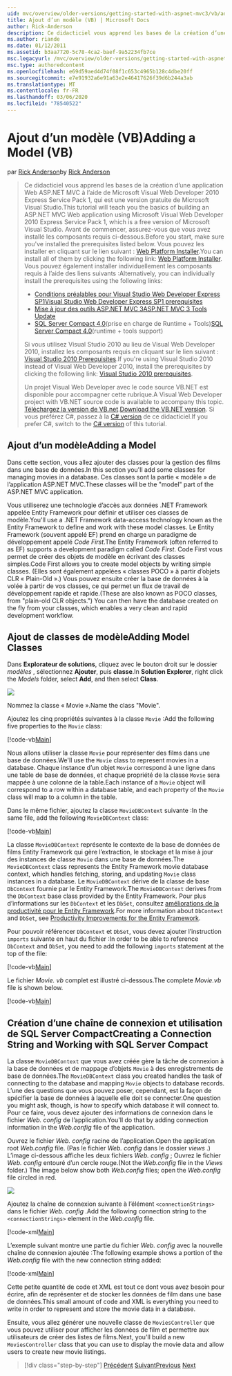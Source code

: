 ```yaml
---
uid: mvc/overview/older-versions/getting-started-with-aspnet-mvc3/vb/adding-a-model
title: Ajout d’un modèle (VB) | Microsoft Docs
author: Rick-Anderson
description: Ce didacticiel vous apprend les bases de la création d’une application Web ASP.NET MVC à l’aide de Microsoft Visual Web Developer 2010 Express Service Pack 1, qui est...
ms.author: riande
ms.date: 01/12/2011
ms.assetid: b3aa7720-5c78-4ca2-baef-9a52234fb7ce
msc.legacyurl: /mvc/overview/older-versions/getting-started-with-aspnet-mvc3/vb/adding-a-model
msc.type: authoredcontent
ms.openlocfilehash: e69d59aed4d74f08f1c653c4965b128c4dbe20ff
ms.sourcegitcommit: e7e91932a6e91a63e2e46417626f39d6b244a3ab
ms.translationtype: MT
ms.contentlocale: fr-FR
ms.lasthandoff: 03/06/2020
ms.locfileid: "78540522"
---
```

# <a name="adding-a-model-vb"></a><span data-ttu-id="5e5a4-103">Ajout d’un modèle (VB)</span><span class="sxs-lookup"><span data-stu-id="5e5a4-103">Adding a Model (VB)</span></span>

<span data-ttu-id="5e5a4-104">par [Rick Anderson](https://twitter.com/RickAndMSFT)</span><span class="sxs-lookup"><span data-stu-id="5e5a4-104">by [Rick Anderson](https://twitter.com/RickAndMSFT)</span></span>

> <span data-ttu-id="5e5a4-105">Ce didacticiel vous apprend les bases de la création d’une application Web ASP.NET MVC à l’aide de Microsoft Visual Web Developer 2010 Express Service Pack 1, qui est une version gratuite de Microsoft Visual Studio.</span><span class="sxs-lookup"><span data-stu-id="5e5a4-105">This tutorial will teach you the basics of building an ASP.NET MVC Web application using Microsoft Visual Web Developer 2010 Express Service Pack 1, which is a free version of Microsoft Visual Studio.</span></span> <span data-ttu-id="5e5a4-106">Avant de commencer, assurez-vous que vous avez installé les composants requis ci-dessous.</span><span class="sxs-lookup"><span data-stu-id="5e5a4-106">Before you start, make sure you've installed the prerequisites listed below.</span></span> <span data-ttu-id="5e5a4-107">Vous pouvez les installer en cliquant sur le lien suivant : [Web Platform Installer](https://www.microsoft.com/web/gallery/install.aspx?appid=VWD2010SP1Pack).</span><span class="sxs-lookup"><span data-stu-id="5e5a4-107">You can install all of them by clicking the following link: [Web Platform Installer](https://www.microsoft.com/web/gallery/install.aspx?appid=VWD2010SP1Pack).</span></span> <span data-ttu-id="5e5a4-108">Vous pouvez également installer individuellement les composants requis à l’aide des liens suivants :</span><span class="sxs-lookup"><span data-stu-id="5e5a4-108">Alternatively, you can individually install the prerequisites using the following links:</span></span>
> 
> - [<span data-ttu-id="5e5a4-109">Conditions préalables pour Visual Studio Web Developer Express SP1</span><span class="sxs-lookup"><span data-stu-id="5e5a4-109">Visual Studio Web Developer Express SP1 prerequisites</span></span>](https://www.microsoft.com/web/gallery/install.aspx?appid=VWD2010SP1Pack)
> - [<span data-ttu-id="5e5a4-110">Mise à jour des outils ASP.NET MVC 3</span><span class="sxs-lookup"><span data-stu-id="5e5a4-110">ASP.NET MVC 3 Tools Update</span></span>](https://www.microsoft.com/web/gallery/install.aspx?appsxml=&amp;appid=MVC3)
> - <span data-ttu-id="5e5a4-111">[SQL Server Compact 4,0](https://www.microsoft.com/web/gallery/install.aspx?appid=SQLCE;SQLCEVSTools_4_0)(prise en charge de Runtime + Tools)</span><span class="sxs-lookup"><span data-stu-id="5e5a4-111">[SQL Server Compact 4.0](https://www.microsoft.com/web/gallery/install.aspx?appid=SQLCE;SQLCEVSTools_4_0)(runtime + tools support)</span></span>
> 
> <span data-ttu-id="5e5a4-112">Si vous utilisez Visual Studio 2010 au lieu de Visual Web Developer 2010, installez les composants requis en cliquant sur le lien suivant : [Visual Studio 2010 Prerequisites](https://www.microsoft.com/web/gallery/install.aspx?appsxml=&amp;appid=VS2010SP1Pack).</span><span class="sxs-lookup"><span data-stu-id="5e5a4-112">If you're using Visual Studio 2010 instead of Visual Web Developer 2010, install the prerequisites by clicking the following link: [Visual Studio 2010 prerequisites](https://www.microsoft.com/web/gallery/install.aspx?appsxml=&amp;appid=VS2010SP1Pack).</span></span>
> 
> <span data-ttu-id="5e5a4-113">Un projet Visual Web Developer avec le code source VB.NET est disponible pour accompagner cette rubrique.</span><span class="sxs-lookup"><span data-stu-id="5e5a4-113">A Visual Web Developer project with VB.NET source code is available to accompany this topic.</span></span> <span data-ttu-id="5e5a4-114">[Téléchargez la version de VB.net](https://code.msdn.microsoft.com/Introduction-to-MVC-3-10d1b098).</span><span class="sxs-lookup"><span data-stu-id="5e5a4-114">[Download the VB.NET version](https://code.msdn.microsoft.com/Introduction-to-MVC-3-10d1b098).</span></span> <span data-ttu-id="5e5a4-115">Si vous préférez C#, passez à la [ C# version](../cs/adding-a-model.md) de ce didacticiel.</span><span class="sxs-lookup"><span data-stu-id="5e5a4-115">If you prefer C#, switch to the [C# version](../cs/adding-a-model.md) of this tutorial.</span></span>

## <a name="adding-a-model"></a><span data-ttu-id="5e5a4-116">Ajout d’un modèle</span><span class="sxs-lookup"><span data-stu-id="5e5a4-116">Adding a Model</span></span>

<span data-ttu-id="5e5a4-117">Dans cette section, vous allez ajouter des classes pour la gestion des films dans une base de données.</span><span class="sxs-lookup"><span data-stu-id="5e5a4-117">In this section you'll add some classes for managing movies in a database.</span></span> <span data-ttu-id="5e5a4-118">Ces classes sont la partie « modèle » de l’application ASP.NET MVC.</span><span class="sxs-lookup"><span data-stu-id="5e5a4-118">These classes will be the "model" part of the ASP.NET MVC application.</span></span>

<span data-ttu-id="5e5a4-119">Vous utiliserez une technologie d’accès aux données .NET Framework appelée Entity Framework pour définir et utiliser ces classes de modèle.</span><span class="sxs-lookup"><span data-stu-id="5e5a4-119">You'll use a .NET Framework data-access technology known as the Entity Framework to define and work with these model classes.</span></span> <span data-ttu-id="5e5a4-120">Le Entity Framework (souvent appelé EF) prend en charge un paradigme de développement appelé *Code First*.</span><span class="sxs-lookup"><span data-stu-id="5e5a4-120">The Entity Framework (often referred to as EF) supports a development paradigm called *Code First*.</span></span> <span data-ttu-id="5e5a4-121">Code First vous permet de créer des objets de modèle en écrivant des classes simples.</span><span class="sxs-lookup"><span data-stu-id="5e5a4-121">Code First allows you to create model objects by writing simple classes.</span></span> <span data-ttu-id="5e5a4-122">(Elles sont également appelées « classes POCO » à partir d’objets CLR « Plain-Old ».) Vous pouvez ensuite créer la base de données à la volée à partir de vos classes, ce qui permet un flux de travail de développement rapide et rapide.</span><span class="sxs-lookup"><span data-stu-id="5e5a4-122">(These are also known as POCO classes, from "plain-old CLR objects.") You can then have the database created on the fly from your classes, which enables a very clean and rapid development workflow.</span></span>

## <a name="adding-model-classes"></a><span data-ttu-id="5e5a4-123">Ajout de classes de modèle</span><span class="sxs-lookup"><span data-stu-id="5e5a4-123">Adding Model Classes</span></span>

<span data-ttu-id="5e5a4-124">Dans **Explorateur de solutions**, cliquez avec le bouton droit sur le dossier *modèles* , sélectionnez **Ajouter**, puis **classe**.</span><span class="sxs-lookup"><span data-stu-id="5e5a4-124">In **Solution Explorer**, right click the *Models* folder, select **Add**, and then select **Class**.</span></span>

![](adding-a-model/_static/image1.png)

<span data-ttu-id="5e5a4-125">Nommez la classe « Movie ».</span><span class="sxs-lookup"><span data-stu-id="5e5a4-125">Name the class "Movie".</span></span>

<span data-ttu-id="5e5a4-126">Ajoutez les cinq propriétés suivantes à la classe `Movie` :</span><span class="sxs-lookup"><span data-stu-id="5e5a4-126">Add the following five properties to the `Movie` class:</span></span>

[!code-vb[Main](adding-a-model/samples/sample1.vb)]

<span data-ttu-id="5e5a4-127">Nous allons utiliser la classe `Movie` pour représenter des films dans une base de données.</span><span class="sxs-lookup"><span data-stu-id="5e5a4-127">We'll use the `Movie` class to represent movies in a database.</span></span> <span data-ttu-id="5e5a4-128">Chaque instance d’un objet `Movie` correspond à une ligne dans une table de base de données, et chaque propriété de la classe `Movie` sera mappée à une colonne de la table.</span><span class="sxs-lookup"><span data-stu-id="5e5a4-128">Each instance of a `Movie` object will correspond to a row within a database table, and each property of the `Movie` class will map to a column in the table.</span></span>

<span data-ttu-id="5e5a4-129">Dans le même fichier, ajoutez la classe `MovieDBContext` suivante :</span><span class="sxs-lookup"><span data-stu-id="5e5a4-129">In the same file, add the following `MovieDBContext` class:</span></span>

[!code-vb[Main](adding-a-model/samples/sample2.vb)]

<span data-ttu-id="5e5a4-130">La classe `MovieDBContext` représente le contexte de la base de données de films Entity Framework qui gère l’extraction, le stockage et la mise à jour des instances de classe `Movie` dans une base de données.</span><span class="sxs-lookup"><span data-stu-id="5e5a4-130">The `MovieDBContext` class represents the Entity Framework movie database context, which handles fetching, storing, and updating `Movie` class instances in a database.</span></span> <span data-ttu-id="5e5a4-131">Le `MovieDBContext` dérive de la classe de base `DbContext` fournie par le Entity Framework.</span><span class="sxs-lookup"><span data-stu-id="5e5a4-131">The `MovieDBContext` derives from the `DbContext` base class provided by the Entity Framework.</span></span> <span data-ttu-id="5e5a4-132">Pour plus d’informations sur les `DbContext` et les `DbSet`, consultez [améliorations de la productivité pour le Entity Framework](https://blogs.msdn.com/b/efdesign/archive/2010/06/21/productivity-improvements-for-the-entity-framework.aspx?wa=wsignin1.0).</span><span class="sxs-lookup"><span data-stu-id="5e5a4-132">For more information about `DbContext` and `DbSet`, see [Productivity Improvements for the Entity Framework](https://blogs.msdn.com/b/efdesign/archive/2010/06/21/productivity-improvements-for-the-entity-framework.aspx?wa=wsignin1.0).</span></span>

<span data-ttu-id="5e5a4-133">Pour pouvoir référencer `DbContext` et `DbSet`, vous devez ajouter l’instruction `imports` suivante en haut du fichier :</span><span class="sxs-lookup"><span data-stu-id="5e5a4-133">In order to be able to reference `DbContext` and `DbSet`, you need to add the following `imports` statement at the top of the file:</span></span>

[!code-vb[Main](adding-a-model/samples/sample3.vb)]

<span data-ttu-id="5e5a4-134">Le fichier *Movie. vb* complet est illustré ci-dessous.</span><span class="sxs-lookup"><span data-stu-id="5e5a4-134">The complete *Movie.vb* file is shown below.</span></span>

[!code-vb[Main](adding-a-model/samples/sample4.vb)]

## <a name="creating-a-connection-string-and-working-with-sql-server-compact"></a><span data-ttu-id="5e5a4-135">Création d’une chaîne de connexion et utilisation de SQL Server Compact</span><span class="sxs-lookup"><span data-stu-id="5e5a4-135">Creating a Connection String and Working with SQL Server Compact</span></span>

<span data-ttu-id="5e5a4-136">La classe `MovieDBContext` que vous avez créée gère la tâche de connexion à la base de données et de mappage d’objets `Movie` à des enregistrements de base de données.</span><span class="sxs-lookup"><span data-stu-id="5e5a4-136">The `MovieDBContext` class you created handles the task of connecting to the database and mapping `Movie` objects to database records.</span></span> <span data-ttu-id="5e5a4-137">L’une des questions que vous pouvez poser, cependant, est la façon de spécifier la base de données à laquelle elle doit se connecter.</span><span class="sxs-lookup"><span data-stu-id="5e5a4-137">One question you might ask, though, is how to specify which database it will connect to.</span></span> <span data-ttu-id="5e5a4-138">Pour ce faire, vous devez ajouter des informations de connexion dans le fichier *Web. config* de l’application.</span><span class="sxs-lookup"><span data-stu-id="5e5a4-138">You'll do that by adding connection information in the *Web.config* file of the application.</span></span>

<span data-ttu-id="5e5a4-139">Ouvrez le fichier *Web. config* racine de l’application.</span><span class="sxs-lookup"><span data-stu-id="5e5a4-139">Open the application root *Web.config* file.</span></span> <span data-ttu-id="5e5a4-140">(Pas le fichier *Web. config* dans le dossier *views* .) L’image ci-dessous affiche les deux fichiers *Web. config* ; Ouvrez le fichier *Web. config* entouré d’un cercle rouge.</span><span class="sxs-lookup"><span data-stu-id="5e5a4-140">(Not the *Web.config* file in the *Views* folder.) The image below show both *Web.config* files; open the *Web.config* file circled in red.</span></span>

![](adding-a-model/_static/image2.png)

<span data-ttu-id="5e5a4-141">Ajoutez la chaîne de connexion suivante à l’élément `<connectionStrings>` dans le fichier *Web. config* .</span><span class="sxs-lookup"><span data-stu-id="5e5a4-141">Add the following connection string to the `<connectionStrings>` element in the *Web.config* file.</span></span>

[!code-xml[Main](adding-a-model/samples/sample5.xml)]

<span data-ttu-id="5e5a4-142">L’exemple suivant montre une partie du fichier *Web. config* avec la nouvelle chaîne de connexion ajoutée :</span><span class="sxs-lookup"><span data-stu-id="5e5a4-142">The following example shows a portion of the *Web.config* file with the new connection string added:</span></span>

[!code-xml[Main](adding-a-model/samples/sample6.xml)]

<span data-ttu-id="5e5a4-143">Cette petite quantité de code et XML est tout ce dont vous avez besoin pour écrire, afin de représenter et de stocker les données de film dans une base de données.</span><span class="sxs-lookup"><span data-stu-id="5e5a4-143">This small amount of code and XML is everything you need to write in order to represent and store the movie data in a database.</span></span>

<span data-ttu-id="5e5a4-144">Ensuite, vous allez générer une nouvelle classe de `MoviesController` que vous pouvez utiliser pour afficher les données de film et permettre aux utilisateurs de créer des listes de films.</span><span class="sxs-lookup"><span data-stu-id="5e5a4-144">Next, you'll build a new `MoviesController` class that you can use to display the movie data and allow users to create new movie listings.</span></span>

> [!div class="step-by-step"]
> <span data-ttu-id="5e5a4-145">[Précédent](adding-a-view.md)
> [Suivant](accessing-your-models-data-from-a-controller.md)</span><span class="sxs-lookup"><span data-stu-id="5e5a4-145">[Previous](adding-a-view.md)
[Next](accessing-your-models-data-from-a-controller.md)</span></span>
